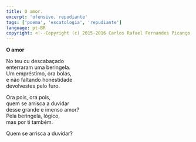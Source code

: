 ```yaml
---
title: O amor.
excerpt: 'ofensivo, repudiante'
tags: ['poema', 'escatologia', 'repudiante']
language: pt-BR
copyright: <!--Copyright (c) 2015-2016 Carlos Rafael Fernandes Picanço.-->
---
```

**O amor**

No teu cu descabaçado  
enterraram uma beringela.  
Um empréstimo, ora bolas,  
e não faltando honestidade  
devolvestes pelo furo.  

Ora pois, ora pois,  
quem se arrisca a duvidar  
desse grande e imenso amor?  
Pela beringela, lógico,  
mas por ti também.  

Quem se arrisca a duvidar?  